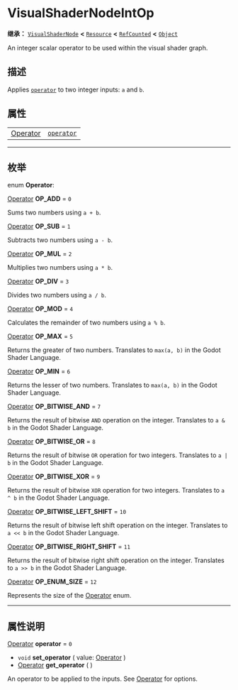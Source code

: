 <!-- ⚠ 请勿编辑本文件 ⚠ -->
<!-- 本文档使用脚本从 WeDot 引擎源码仓库生成。 -->
<!-- 生成脚本：https://github.com/WeDot-Engine/WeDot/tree/4.3/doc/tools/make_md.py； -->
<!-- 原文件：https://github.com/WeDot-Engine/WeDot/tree/4.3/doc/classes/VisualShaderNodeIntOp.xml。 -->

<div id="_class_visualshadernodeintop"></div>

# VisualShaderNodeIntOp

**继承：** [`VisualShaderNode`](class_visualshadernode.md) **<** [`Resource`](class_resource.md) **<** [`RefCounted`](class_refcounted.md) **<** [`Object`](class_object.md)

An integer scalar operator to be used within the visual shader graph.

## 描述

Applies [`operator`](class_visualshadernodeintop.md#class_visualshadernodeintop_property_operator) to two integer inputs: `a` and `b`.

## 属性

|||
|:-:|:--|
| [Operator](#enum_visualshadernodeintop_operator) | [`operator`](class_visualshadernodeintop.md#class_visualshadernodeintop_property_operator) | ``0`` |

<!-- rst-class:: classref-section-separator -->

---

## 枚举

<div id="_class_enum_visualshadernodeintop_operator"></div>

enum **Operator**: <div id="enum_visualshadernodeintop_operator"></div>

<div id="_class_visualshadernodeintop_constant_op_add"></div>

[Operator](#enum_visualshadernodeintop_operator) **OP_ADD** = ``0``

Sums two numbers using `a + b`.

<div id="_class_visualshadernodeintop_constant_op_sub"></div>

[Operator](#enum_visualshadernodeintop_operator) **OP_SUB** = ``1``

Subtracts two numbers using `a - b`.

<div id="_class_visualshadernodeintop_constant_op_mul"></div>

[Operator](#enum_visualshadernodeintop_operator) **OP_MUL** = ``2``

Multiplies two numbers using `a * b`.

<div id="_class_visualshadernodeintop_constant_op_div"></div>

[Operator](#enum_visualshadernodeintop_operator) **OP_DIV** = ``3``

Divides two numbers using `a / b`.

<div id="_class_visualshadernodeintop_constant_op_mod"></div>

[Operator](#enum_visualshadernodeintop_operator) **OP_MOD** = ``4``

Calculates the remainder of two numbers using `a % b`.

<div id="_class_visualshadernodeintop_constant_op_max"></div>

[Operator](#enum_visualshadernodeintop_operator) **OP_MAX** = ``5``

Returns the greater of two numbers. Translates to `max(a, b)` in the Godot Shader Language.

<div id="_class_visualshadernodeintop_constant_op_min"></div>

[Operator](#enum_visualshadernodeintop_operator) **OP_MIN** = ``6``

Returns the lesser of two numbers. Translates to `max(a, b)` in the Godot Shader Language.

<div id="_class_visualshadernodeintop_constant_op_bitwise_and"></div>

[Operator](#enum_visualshadernodeintop_operator) **OP_BITWISE_AND** = ``7``

Returns the result of bitwise `AND` operation on the integer. Translates to `a & b` in the Godot Shader Language.

<div id="_class_visualshadernodeintop_constant_op_bitwise_or"></div>

[Operator](#enum_visualshadernodeintop_operator) **OP_BITWISE_OR** = ``8``

Returns the result of bitwise `OR` operation for two integers. Translates to `a | b` in the Godot Shader Language.

<div id="_class_visualshadernodeintop_constant_op_bitwise_xor"></div>

[Operator](#enum_visualshadernodeintop_operator) **OP_BITWISE_XOR** = ``9``

Returns the result of bitwise `XOR` operation for two integers. Translates to `a ^ b` in the Godot Shader Language.

<div id="_class_visualshadernodeintop_constant_op_bitwise_left_shift"></div>

[Operator](#enum_visualshadernodeintop_operator) **OP_BITWISE_LEFT_SHIFT** = ``10``

Returns the result of bitwise left shift operation on the integer. Translates to `a << b` in the Godot Shader Language.

<div id="_class_visualshadernodeintop_constant_op_bitwise_right_shift"></div>

[Operator](#enum_visualshadernodeintop_operator) **OP_BITWISE_RIGHT_SHIFT** = ``11``

Returns the result of bitwise right shift operation on the integer. Translates to `a >> b` in the Godot Shader Language.

<div id="_class_visualshadernodeintop_constant_op_enum_size"></div>

[Operator](#enum_visualshadernodeintop_operator) **OP_ENUM_SIZE** = ``12``

Represents the size of the [Operator](#enum_visualshadernodeintop_operator) enum.

<!-- rst-class:: classref-section-separator -->

---

## 属性说明

<div id="_class_visualshadernodeintop_property_operator"></div>

[Operator](#enum_visualshadernodeintop_operator) **operator** = ``0`` <div id="class_visualshadernodeintop_property_operator"></div>

- `void` **set_operator** ( value: [Operator](#enum_visualshadernodeintop_operator) )
- [Operator](#enum_visualshadernodeintop_operator) **get_operator** ( )

An operator to be applied to the inputs. See [Operator](#enum_visualshadernodeintop_operator) for options.

[^virtual]: 本方法通常需要用户覆盖才能生效。
[^const]: 本方法无副作用，不会修改该实例的任何成员变量。
[^vararg]: 本方法除了能接受在此处描述的参数外，还能够继续接受任意数量的参数。
[^constructor]: 本方法用于构造某个类型。
[^static]: 调用本方法无需实例，可直接使用类名进行调用。
[^operator]: 本方法描述的是使用本类型作为左操作数的有效运算符。
[^bitfield]: 这个值是由下列位标志构成位掩码的整数。
[^void]: 无返回值。
